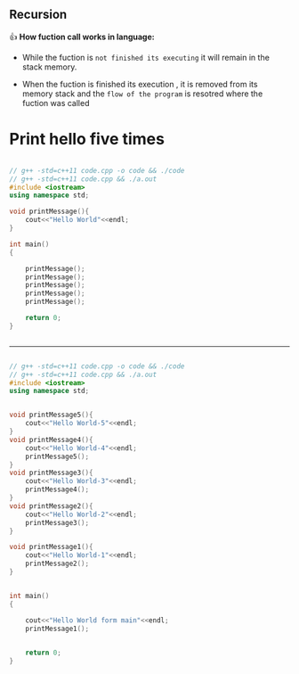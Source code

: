 ## Recursion

👍 **How fuction call works in language:**


- While the fuction is `not finished its executing` it will remain in the stack memory. </p>

- When the fuction is finished its execution , it is removed from its memory stack and the `flow of the program` is resotred where the fuction was called


# Print hello five times

```cpp

// g++ -std=c++11 code.cpp -o code && ./code
// g++ -std=c++11 code.cpp && ./a.out 
#include <iostream>
using namespace std;

void printMessage(){
    cout<<"Hello World"<<endl;
}

int main()
{

    printMessage();
    printMessage();
    printMessage();
    printMessage();
    printMessage();

    return 0;
}



```

---

```cpp

// g++ -std=c++11 code.cpp -o code && ./code
// g++ -std=c++11 code.cpp && ./a.out 
#include <iostream>
using namespace std;


void printMessage5(){
    cout<<"Hello World-5"<<endl;
}
void printMessage4(){
    cout<<"Hello World-4"<<endl;
    printMessage5();
}
void printMessage3(){
    cout<<"Hello World-3"<<endl;
    printMessage4();
}
void printMessage2(){
    cout<<"Hello World-2"<<endl;
    printMessage3();
}

void printMessage1(){
    cout<<"Hello World-1"<<endl;
    printMessage2();
}


int main()
{

    cout<<"Hello World form main"<<endl;
    printMessage1();
   

    return 0;
}
```
